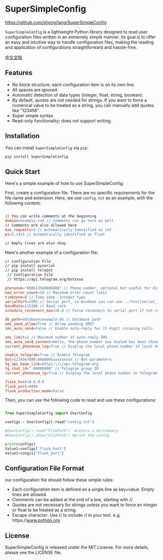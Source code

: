 # SuperSimpleConfig

https://github.com/shengj1ang/SuperSimpleConfig

`SuperSimpleConfig`  is a lightweight Python library designed to read user configuration files written in an extremely simple manner. Its goal is to offer an easy and intuitive way to handle configuration files, making the reading and application of configurations straightforward and hassle-free.

[中文文档](https://github.com/shengj1ang/SuperSimpleConfig/blob/main/README-ZH.md)

## Features

- No block structure; each configuration item is on its own line.
- All spaces are ignored.
- Automatic detection of data types (integer, float, string, boolean).
- By default, quotes are not needed for strings. If you want to force a numerical value to be treated as a string, you can manually add quotes like "123456".
- Super simple syntax.
- Read-only functionality; does not support writing.


## Installation

You can install `SuperSimpleConfig` via `pip`:

```bash
pip install SuperSimpleConfig
```

## Quick Start

Here's a simple example of how to use SuperSimpleConfig:

First, create a configuration file. There are no specific requirements for the file name and extension. Here, we use `config.txt` as an example, with the following content:

```makefile

// You can write comments at the beginning
domain=example.com // Comments can go here as well
// Comments are also allowed here
max_requests=5 // Automatically identified as int
pi=3.1415 // Automatically identified as float

// Empty lines are also okay

```
Here's another example of a configuration file:
```makefile
// Configuration File
// pip install pyserial
// pip install telepot
 // Configuration File
 // https://api.telegram.org/botxxxx

phonenum="008613588888888" // Phone number, optional but useful for distinction in multiple instances.
max_error_count=10 // Maximum error count limit
timezone=0 // Time zone, integer type
serialPort=COM3 // Serial port, in Windows you can use ../test/serial_init.cmd to get it
baudRate=115200 // Baud rate
schedule_reconnect_max=20.0 // Force reconnect to serial port if not refreshed in X seconds

db_path=database/example.db // Database path
sms_send_allow=True // Allow sending SMS?
sms_auto_send=False // Enable auto-reply for 11-digit incoming calls

sms_limit=1 // Maximum number of auto-reply SMS
sms_auto_send_content=Hello, the phone number you dialed has been changed to xxxxx, please contact for any matters. // Content of auto-reply
current_phonenum_log=True // Display the local phone number in local messages?

enable_telegram=True // Enable Telegram
bot=1234567890:AAAA00xxxxxxxxxx // Bot parameters
tg_api_base_link=https:\/\/api.telegram.org
tg_chat_id="-00000000" // Telegram group ID
current_phonenum_tg=True // Display the local phone number in Telegram messages?

flask_host=0.0.0.0
flask_port=8908
flask_production_mode=False


```
Then, you can use the following code to read and use these configurations:

```python

from SuperSimpleConfig import UserConfig

configs = UserConfig().read("config.txt")

#UserConfig().read("FilePath")  #return a dictionary
#UserConfig().show("FilePath") #print the config

print(configs)
Value1=configs['flask_host']
Value2=congis["flask_port"]

```

## Configuration File Format

our configuration file should follow these simple rules:

- Each configuration item is defined on a single line as key=value. Empty lines are allowed.
- Comments can be added at the end of a line, starting with //.
- Quotes are not necessary for strings unless you want to force an integer or float to be treated as a string.
- Escape character: Use \/\/ to include // in your text. e.g. https:\/\/www.python.org


## License
SuperSimpleConfig is released under the MIT License. For more details, please see the LICENSE file.


